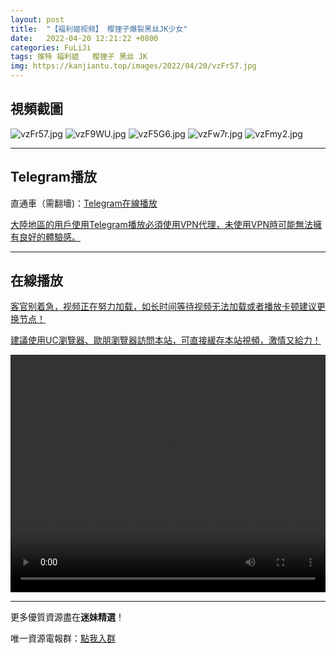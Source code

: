 ```yaml
---
layout: post
title:  "【福利姬视频】 樱狸子爆裂黑丝JK少女"
date:   2022-04-20 12:21:22 +0800
categories: FuLiJi
tags: 推特 福利姬   樱狸子 黑丝 JK
img: https://kanjiantu.top/images/2022/04/20/vzFr57.jpg
---
```



## 視頻截圖

![vzFr57.jpg](https://kanjiantu.top/images/2022/04/20/vzFr57.jpg)
![vzF9WU.jpg](https://kanjiantu.top/images/2022/04/20/vzF9WU.jpg)
![vzF5G6.jpg](https://kanjiantu.top/images/2022/04/20/vzF5G6.jpg)
![vzFw7r.jpg](https://kanjiantu.top/images/2022/04/20/vzFw7r.jpg)
![vzFmy2.jpg](https://kanjiantu.top/images/2022/04/20/vzFmy2.jpg)

* * *
## Telegram播放

直通車（需翻墻)：[Telegram在線播放](https://t.me/mimeijingxuan/792)


<u>大陸地區的用戶使用Telegram播放必須使用VPN代理，未使用VPN時可能無法擁有良好的體驗感。</u> 
* * *
## 在線播放
<u>客官别着急，视频正在努力加载，如长时间等待视频无法加载或者播放卡顿建议更换节点！</u>

<u>建議使用UC瀏覽器、歐朋瀏覽器訪問本站，可直接緩存本站視頻，激情又給力！</u>
<center><video src="https://cdn.publer.io/uploads/videos/625ec367db27975abd2886c3/e94f90b674614afb4c70fe9473e7dcb7.mp4" width="100%" height="380px" controls="controls"></video></center>

* * *
更多優質資源盡在**迷妹精選**！

唯一資源電報群：[點我入群](https://t.me/mimeijingxuan)


